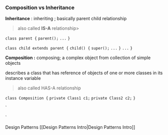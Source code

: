 
### Composition vs Inheritance

**Inheritance** : inheriting ; basically parent child relationship

 > also called **IS-A** relationship>

`class parent {`
	`parent();`
	`...`
`}`

`class child extends parent {`
	`child() {`
		`super();`
			`...`
	`}`
	`...`
`}`

**Composition :** composing; a complex object from collection of simple objects

describes a class that has reference of objects of one or more classes in its instance variable

> also called HAS-A relationship

`class Composition {`
	`private Class1 c1;`
	`private Class2 c2;`
`}`







`



`

Design Patterns
[[Design Patterns Intro|Design Patterns Intro]]
